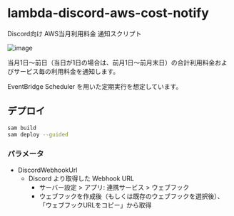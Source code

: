 # lambda-discord-aws-cost-notify

Discord向け AWS当月利用料金 通知スクリプト

![image](https://github.com/user-attachments/assets/44974f8f-be4e-4039-aa86-ad24107a8f1e)

当月1日～前日（当日が1日の場合は、前月1日～前月末日）の合計利用料金およびサービス毎の利用料金を通知します。

EventBridge Scheduler を用いた定期実行を想定しています。

## デプロイ

```bash
sam build
sam deploy --guided
```

### パラメータ

- DiscordWebhookUrl
  - Discord より取得した Webhook URL
    - サーバー設定 > アプリ: 連携サービス > ウェブフック
    - ウェブフックを作成後（もしくは既存のウェブフックを選択後）、「ウェブフックURLをコピー」から取得
